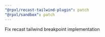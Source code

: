 ```yaml
---
"@rpxl/recast-tailwind-plugin": patch
"@rpxl/sandbox": patch
---
```


Fix recast tailwind breakpoint implementation
